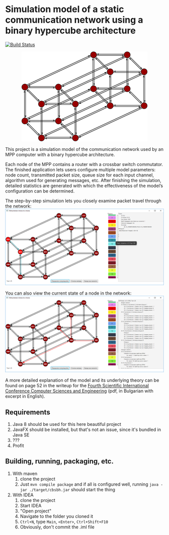Simulation model of a static communication network using a binary hypercube architecture
===============================================================================================================
[![Build Status](https://travis-ci.org/chilyashev/CrossbarSwitchBinaryHyperCube.svg?branch=master)](https://travis-ci.org/chilyashev/CrossbarSwitchBinaryHyperCube)

<p align="center">
<img src="doc/icon.png"/>
</p>


This project is a simulation model of the communication network used by an MPP computer with a binary hypercube architecture.

Each node of the MPP contains a router with a crossbar switch commutator. The finished application lets users configure multiple model parameters: node count, transmitted packet size, queue size for each input channel, algorithm used for generating messages, etc. After finishing the simulation, detailed statistics are generated with which the effectiveness of the model’s configuration can be determined.

The step-by-step simulation lets you closely examine packet travel through the network:
![Step by step simulation](doc/screenshots/step-by-step-1.png)

You can also view the current state of a node in the network:
![Step by step simulation -> Node details](doc/screenshots/step-by-step-2.png)

A more detailed explanation  of the model and its underlying theory can be found on page 52 in the writeup for the [Fourth Scientific International Conference Computer Sciences and Engineering](http://csejournal.cs.tu-varna.bg/cse_journal_1_2016.pdf) (pdf, in Bulgarian with excerpt in English).

Requirements
------------
1. Java 8 should be used for this here beautiful project
2. JavaFX should be installed, but that's not an issue, since it's bundled in Java SE
3. ???
4. Profit


Building, running, packaging, etc.
----------------------------------
1. With maven
    1. clone the project
    2. Just `mvn compile package` and if all is configured well, running `java -jar ./target/cbsbh.jar` should start the thing
2. With IDEA
    1. clone the project
    2. Start IDEA
    3. "Open project"
    4. Navigate to the folder you cloned it
    5. `Ctrl+N`, type `Main`, `<Enter>`, `Ctrl+Shift+F10`
    6. Obviously, don't commit the .iml file

